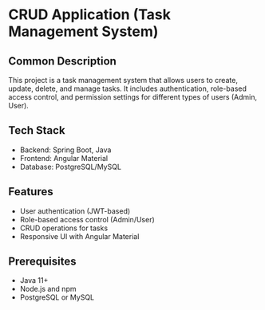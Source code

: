 # CRUD Application (Task Management System)

## Common Description
This project is a task management system that allows users to create, update, delete, and manage tasks. It includes authentication, role-based access control, and permission settings for different types of users (Admin, User).

## Tech Stack
- Backend: Spring Boot, Java
- Frontend: Angular Material
- Database: PostgreSQL/MySQL

## Features
- User authentication (JWT-based)
- Role-based access control (Admin/User)
- CRUD operations for tasks
- Responsive UI with Angular Material

## Prerequisites
- Java 11+
- Node.js and npm
- PostgreSQL or MySQL
